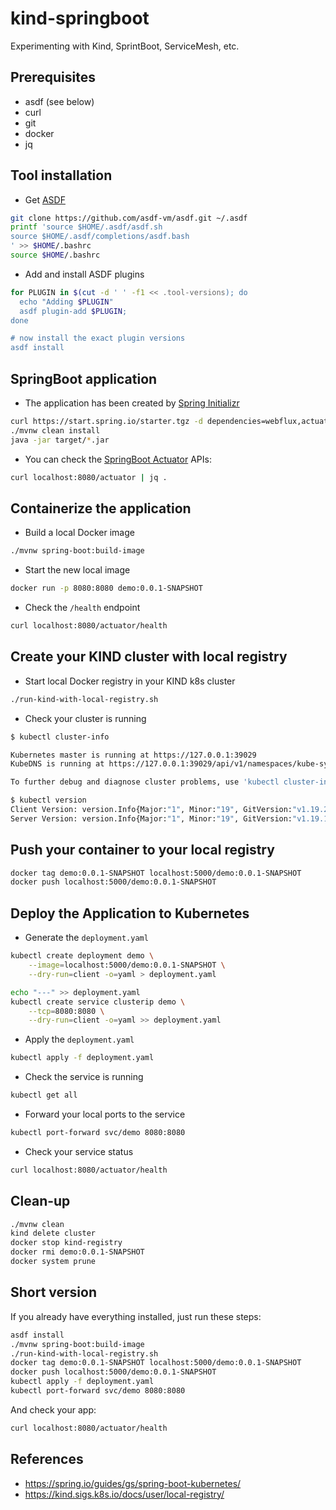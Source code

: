 # kind-springboot
Experimenting with Kind, SprintBoot, ServiceMesh, etc.

## Prerequisites
* asdf (see below)
* curl
* git
* docker
* jq

## Tool installation

* Get [ASDF](https://github.com/asdf-vm/asdf)
```bash
git clone https://github.com/asdf-vm/asdf.git ~/.asdf
printf 'source $HOME/.asdf/asdf.sh
source $HOME/.asdf/completions/asdf.bash
' >> $HOME/.bashrc
source $HOME/.bashrc
```

* Add and install ASDF plugins
```bash
for PLUGIN in $(cut -d ' ' -f1 << .tool-versions); do
  echo "Adding $PLUGIN"
  asdf plugin-add $PLUGIN;
done

# now install the exact plugin versions
asdf install
```

## SpringBoot application
* The application has been created by [Spring Initializr](https://start.spring.io/)
```bash
curl https://start.spring.io/starter.tgz -d dependencies=webflux,actuator | tar -xzvf -
./mvnw clean install
java -jar target/*.jar
```

* You can check the [SpringBoot Actuator](https://www.baeldung.com/spring-boot-actuators) APIs:
```bash
curl localhost:8080/actuator | jq .
```

## Containerize the application

* Build a local Docker image
```bash
./mvnw spring-boot:build-image
```

* Start the new local image
```bash
docker run -p 8080:8080 demo:0.0.1-SNAPSHOT
```

* Check the `/health` endpoint
```bash
curl localhost:8080/actuator/health
```

## Create your KIND cluster with local registry
* Start local Docker registry in your KIND k8s cluster
```bash
./run-kind-with-local-registry.sh
```

* Check your cluster is running
```bash
$ kubectl cluster-info

Kubernetes master is running at https://127.0.0.1:39029
KubeDNS is running at https://127.0.0.1:39029/api/v1/namespaces/kube-system/services/kube-dns:dns/proxy

To further debug and diagnose cluster problems, use 'kubectl cluster-info dump'.
```
```bash
$ kubectl version
Client Version: version.Info{Major:"1", Minor:"19", GitVersion:"v1.19.2", GitCommit:"f5743093fd1c663cb0cbc89748f730662345d44d", GitTreeState:"clean", BuildDate:"2020-09-16T13:41:02Z", GoVersion:"go1.15", Compiler:"gc", Platform:"linux/amd64"}
Server Version: version.Info{Major:"1", Minor:"19", GitVersion:"v1.19.1", GitCommit:"206bcadf021e76c27513500ca24182692aabd17e", GitTreeState:"clean", BuildDate:"2020-09-14T07:30:52Z", GoVersion:"go1.15", Compiler:"gc", Platform:"linux/amd64"}
```

## Push your container to your local registry
```bash
docker tag demo:0.0.1-SNAPSHOT localhost:5000/demo:0.0.1-SNAPSHOT
docker push localhost:5000/demo:0.0.1-SNAPSHOT
```

## Deploy the Application to Kubernetes
* Generate the `deployment.yaml`
```bash
kubectl create deployment demo \
    --image=localhost:5000/demo:0.0.1-SNAPSHOT \
    --dry-run=client -o=yaml > deployment.yaml

echo "---" >> deployment.yaml
kubectl create service clusterip demo \
    --tcp=8080:8080 \
    --dry-run=client -o=yaml >> deployment.yaml
```

* Apply the `deployment.yaml`
```bash
kubectl apply -f deployment.yaml
```
* Check the service is running
```bash
kubectl get all
```

* Forward your local ports to the service
```bash
kubectl port-forward svc/demo 8080:8080
```

* Check your service status
```bash
curl localhost:8080/actuator/health
```

## Clean-up
```bash
./mvnw clean
kind delete cluster
docker stop kind-registry
docker rmi demo:0.0.1-SNAPSHOT
docker system prune
```

## Short version
If you already have everything installed, just run these steps:
```bash
asdf install
./mvnw spring-boot:build-image
./run-kind-with-local-registry.sh
docker tag demo:0.0.1-SNAPSHOT localhost:5000/demo:0.0.1-SNAPSHOT
docker push localhost:5000/demo:0.0.1-SNAPSHOT
kubectl apply -f deployment.yaml
kubectl port-forward svc/demo 8080:8080
```

And check your app:
```bash
curl localhost:8080/actuator/health
```


## References
* https://spring.io/guides/gs/spring-boot-kubernetes/
* https://kind.sigs.k8s.io/docs/user/local-registry/


